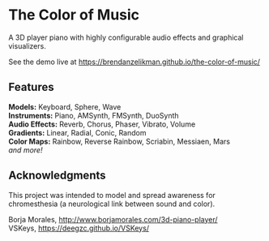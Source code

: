 The Color of Music
===============
A 3D player piano with highly configurable audio effects and graphical visualizers.

See the demo live at https://brendanzelikman.github.io/the-color-of-music/

<h2>Features</h2>

**Models:** Keyboard, Sphere, Wave  
**Instruments:** Piano, AMSynth, FMSynth, DuoSynth  
**Audio Effects:** Reverb, Chorus, Phaser, Vibrato, Volume  
**Gradients:** Linear, Radial, Conic, Random  
**Color Maps:** Rainbow, Reverse Rainbow, Scriabin, Messiaen, Mars  
_and more!_

<h2>Acknowledgments</h2>

This project was intended to model and spread awareness for chromesthesia (a neurological link between sound and color).

Borja Morales, http://www.borjamorales.com/3d-piano-player/  
VSKeys, https://deegzc.github.io/VSKeys/  

